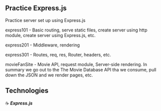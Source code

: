 ## Practice Express.js

Practice server set up using Express.js

express101 - Basic routing, serve static files, create server using http module, create server using Express.js, etc.

express201 - Middleware, rendering

express301 - Routes, req, res, Router, headers, etc.

movieFanSite - Movie API, request module, Server-side rendering. In summary we go out to the The Movie Database API tha we consume, pull down the JSON and we render pages, etc.

## Technologies

:coffee: **_Express.js_**

